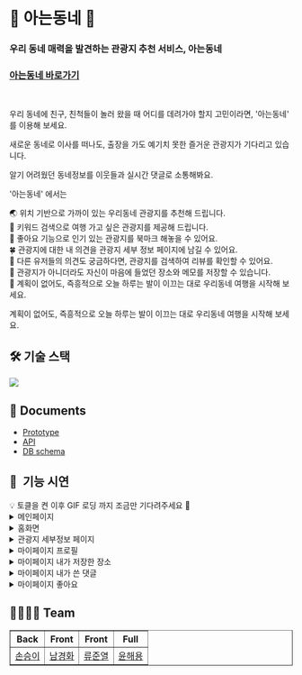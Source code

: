 <h1>🏡 아는동네 🏡</h1>

<h3>우리 동네 매력을 발견하는 관광지 추천 서비스, 아는동네</h3>

<h3><a href="https://aneun-dongne.com">아는동네 바로가기</a></h3>

</br>

우리 동네에 친구, 친척들이 놀러 왔을 때 어디를 데려가야 할지 고민이라면, '아는동네' 를 이용해 보세요.

새로운 동네로 이사를 떠나도, 출장을 가도 예기치 못한 즐거운 관광지가 기다리고 있습니다.

알기 어려웠던 동네정보를 이웃들과 실시간 댓글로 소통해봐요.

'아는동네' 에서는

🌏 위치 기반으로 가까이 있는 우리동네 관광지를 추천해 드립니다.  
🚗 키워드 검색으로 여행 가고 싶은 관광지를 제공해 드립니다.  
🌈 좋아요 기능으로 인기 있는 관광지를 북마크 해놓을 수 있어요.  
🍀 관광지에 대한 내 의견을 관광지 세부 정보 페이지에 남길 수 있어요.  
🚌 다른 유저들의 의견도 궁금하다면, 관광지를 검색하여 리뷰를 확인할 수 있어요.  
🌟 관광지가 아니더라도 자신이 마음에 들었던 장소와 메모를 저장할 수 있습니다.  
👒 계획이 없어도, 즉흥적으로 오늘 하루는 발이 이끄는 대로 우리동네 여행을 시작해 보세요.  

계획이 없어도, 즉흥적으로 오늘 하루는 발이 이끄는 대로 우리동네 여행을 시작해 보세요.

<h2> 🛠 기술 스택 </h2>
<img src="https://user-images.githubusercontent.com/85859084/146774208-efc0a688-0eb7-4726-af87-b46d9ef79452.png" />


<h2> 📃 Documents </h2>
<ul>
  <li><a href="https://www.figma.com/file/jDF0JU7yNritvz43jHq3Z7/tenten-team-library?node-id=0%3A1">Prototype</a></li>
  <li><a href="https://tmddl0807.gitbook.io/tenten/">API</a></li>
  <li><a href="https://dbdiagram.io/d/61a48f748c901501c0d6dc5b">DB schema</a></li>
</ul>

<h2>🎥  기능 시연</h2>
    <aside>💡 토클을 켠 이후 GIF 로딩 까지 조금만 기다려주세요 🙏</aside>
    <details>
      <summary>메인페이지</summary>
      <div markdown="1">
        <details>
          <summary>하위1</summary>
          <div markdown="1">
 <img src = "https://user-images.githubusercontent.com/66232436/146783907-502dc766-f59c-4138-90f4-9dabcc3f9baf.gif"/>     
          </div>
        </details>
	              <details>
          <summary>하위2</summary>
          <div markdown="1">
 <img src = "https://user-images.githubusercontent.com/66232436/146783907-502dc766-f59c-4138-90f4-9dabcc3f9baf.gif"/>     
          </div>
        </details>
      </div>
    </details>
    <details>
      <summary>홈화면</summary>
      <div markdown="1">
        <details>
          <summary>하위1</summary>
          <div markdown="1">
 <img src = "https://user-images.githubusercontent.com/66232436/146783907-502dc766-f59c-4138-90f4-9dabcc3f9baf.gif"/>     
          </div>
        </details>
	              <details>
          <summary>하위2</summary>
          <div markdown="1">
 <img src = "https://user-images.githubusercontent.com/66232436/146783907-502dc766-f59c-4138-90f4-9dabcc3f9baf.gif"/>     
          </div>
        </details>
      </div>
    </details>
    <details>
      <summary>관광지 세부정보 페이지</summary>
      <div markdown="1">
        <details>
          <summary>로그인상태에서 댓글작성</summary>
          <div markdown="1">
 <img src = "https://user-images.githubusercontent.com/66232436/146783907-502dc766-f59c-4138-90f4-9dabcc3f9baf.gif"/>     
          </div>
        </details>
	              <details>
          <summary>비로그인상태에서 댓글작성</summary>
          <div markdown="1">
 <img src = "https://user-images.githubusercontent.com/66232436/146783907-502dc766-f59c-4138-90f4-9dabcc3f9baf.gif"/>     
          </div>
        </details>
      </div>
    </details>
    <details>
      <summary>마이페이지 프로필</summary>
      <div markdown="1">
        <details>
          <summary>하위1</summary>
          <div markdown="1">
 <img src = "https://user-images.githubusercontent.com/66232436/146783907-502dc766-f59c-4138-90f4-9dabcc3f9baf.gif"/>     
          </div>
        </details>
	              <details>
          <summary>하위2</summary>
          <div markdown="1">
 <img src = "https://user-images.githubusercontent.com/66232436/146783907-502dc766-f59c-4138-90f4-9dabcc3f9baf.gif"/>     
          </div>
        </details>
      </div>
    </details>
    <details>
      <summary>마이페이지 내가 저장한 장소</summary>
      <div markdown="1">
        <details>
          <summary>하위1</summary>
          <div markdown="1">
 <img src = "https://user-images.githubusercontent.com/66232436/146783907-502dc766-f59c-4138-90f4-9dabcc3f9baf.gif"/>     
          </div>
        </details>
	              <details>
          <summary>하위2</summary>
          <div markdown="1">
 <img src = "https://user-images.githubusercontent.com/66232436/146783907-502dc766-f59c-4138-90f4-9dabcc3f9baf.gif"/>     
          </div>
        </details>
      </div>
    </details>
    <details>
      <summary>마이페이지 내가 쓴 댓글</summary>
      <div markdown="1">
        <details>
          <summary>하위1</summary>
          <div markdown="1">
 <img src = "https://user-images.githubusercontent.com/66232436/146783907-502dc766-f59c-4138-90f4-9dabcc3f9baf.gif"/>     
          </div>
        </details>
	              <details>
          <summary>하위2</summary>
          <div markdown="1">
 <img src = "https://user-images.githubusercontent.com/66232436/146783907-502dc766-f59c-4138-90f4-9dabcc3f9baf.gif"/>     
          </div>
        </details>
      </div>
    </details>
    <details>
      <summary>마이페이지 좋아요 </summary>
      <div markdown="1">
        <details>
          <summary>하위1</summary>
          <div markdown="1">
 <img src = "https://user-images.githubusercontent.com/66232436/146783907-502dc766-f59c-4138-90f4-9dabcc3f9baf.gif"/>     
          </div>
        </details>
	              <details>
          <summary>하위2</summary>
          <div markdown="1">
 <img src = "https://user-images.githubusercontent.com/66232436/146783907-502dc766-f59c-4138-90f4-9dabcc3f9baf.gif"/>     
          </div>
        </details>
      </div>
    </details>
    
<h2> 👩‍👩‍👦‍👦 Team </h2>
<table border="1">
	<th>Back</th>
	<th>Front</th>
  <th>Front</th>
  <th>Full</th>
	<tr><!-- 첫번째 줄 시작 -->
    <td><a href="https://github.com/tmddl0807">손승이</a></td>
    <td><a href="https://github.com/hwa7879">남경화</a></td>
    <td><a href="https://github.com/ryu9663">류준열</a></td>
    <td><a href="https://github.com/haeyong9701">윤해용</a></td>
	</tr><!-- 첫번째 줄 끝 -->
    </table>
